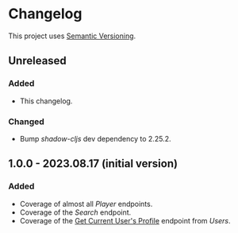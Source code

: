 # Changelog

This project uses [Semantic Versioning](https://semver.org/).

## Unreleased

### Added

- This changelog.

### Changed

- Bump _shadow-cljs_ dev dependency to 2.25.2.

## 1.0.0 - 2023.08.17 (initial version)

### Added

- Coverage of almost all _Player_ endpoints.
- Coverage of the _Search_ endpoint.
- Coverage of
  the [Get Current User's Profile](https://developer.spotify.com/documentation/web-api/reference/get-current-users-profile)
  endpoint from _Users_.
